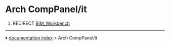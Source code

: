 # Arch CompPanel/it
1.  REDIRECT [BIM_Workbench](BIM_Workbench.md)



---
⏵ [documentation index](../README.md) > Arch CompPanel/it
